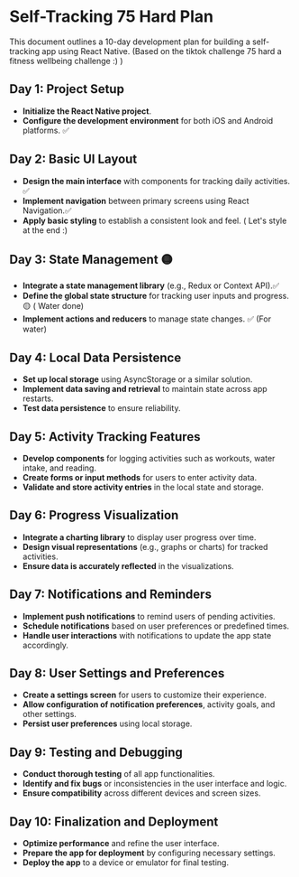 

# Self-Tracking 75 Hard Plan

This document outlines a 10-day development plan for building a self-tracking app using React Native. (Based on the tiktok challenge 75 hard a fitness wellbeing challenge :) ) 

## Day 1: Project Setup

- **Initialize the React Native project**.
- **Configure the development environment** for both iOS and Android platforms. ✅

## Day 2: Basic UI Layout

- **Design the main interface** with components for tracking daily activities. ✅
- **Implement navigation** between primary screens using React Navigation.✅
- **Apply basic styling** to establish a consistent look and feel. ( Let's style at the end :) 

## Day 3: State Management 🟡

- **Integrate a state management library** (e.g., Redux or Context API).✅ 
- **Define the global state structure** for tracking user inputs and progress.  🟡 ( Water done)
- **Implement actions and reducers** to manage state changes. ✅ (For water)

## Day 4: Local Data Persistence

- **Set up local storage** using AsyncStorage or a similar solution.
- **Implement data saving and retrieval** to maintain state across app restarts.
- **Test data persistence** to ensure reliability.

## Day 5: Activity Tracking Features

- **Develop components** for logging activities such as workouts, water intake, and reading.
- **Create forms or input methods** for users to enter activity data.
- **Validate and store activity entries** in the local state and storage.

## Day 6: Progress Visualization

- **Integrate a charting library** to display user progress over time.
- **Design visual representations** (e.g., graphs or charts) for tracked activities.
- **Ensure data is accurately reflected** in the visualizations.

## Day 7: Notifications and Reminders

- **Implement push notifications** to remind users of pending activities.
- **Schedule notifications** based on user preferences or predefined times.
- **Handle user interactions** with notifications to update the app state accordingly.

## Day 8: User Settings and Preferences

- **Create a settings screen** for users to customize their experience.
- **Allow configuration of notification preferences**, activity goals, and other settings.
- **Persist user preferences** using local storage.

## Day 9: Testing and Debugging

- **Conduct thorough testing** of all app functionalities.
- **Identify and fix bugs** or inconsistencies in the user interface and logic.
- **Ensure compatibility** across different devices and screen sizes.

## Day 10: Finalization and Deployment

- **Optimize performance** and refine the user interface.
- **Prepare the app for deployment** by configuring necessary settings.
- **Deploy the app** to a device or emulator for final testing.

